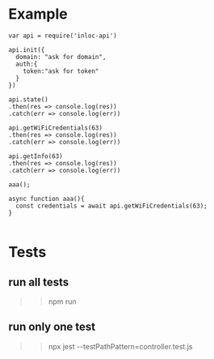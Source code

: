 

# Example

```
var api = require('inloc-api')

api.init({
  domain: "ask for domain",
  auth:{
    token:"ask for token"
  }
})

api.state()
.then(res => console.log(res))
.catch(err => console.log(err))

api.getWiFiCredentials(63)
.then(res => console.log(res))
.catch(err => console.log(err))

api.getInfo(63)
.then(res => console.log(res))
.catch(err => console.log(err))

aaa();

async function aaa(){
  const credentials = await api.getWiFiCredentials(63);
}


```

# Tests

## run all tests
  >> npm run

## run only one test
  >> npx jest --testPathPattern=controller.test.js
